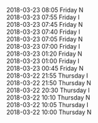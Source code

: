2018-03-23 08:05 Friday  N  
2018-03-23 07:55 Friday  I  
2018-03-23 07:45 Friday  N  
2018-03-23 07:40 Friday  I  
2018-03-23 07:05 Friday  N  
2018-03-23 07:00 Friday  I  
2018-03-23 01:20 Friday  N  
2018-03-23 01:00 Friday  I  
2018-03-23 00:45 Friday  N  
2018-03-22 21:55 Thursday  I  
2018-03-22 21:50 Thursday  N  
2018-03-22 20:30 Thursday  I  
2018-03-22 10:10 Thursday  N  
2018-03-22 10:05 Thursday  I  
2018-03-22 10:00 Thursday  N  
